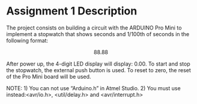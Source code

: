 Assignment 1 Description
========================

The  project  consists  on  building  a  circuit  with  the  ARDUINO  Pro  Mini  to  implement  a stopwatch that shows seconds and 1/100th of seconds in the following format:
<p align="center">88.88</p>

After  power  up,  the  4-digit  LED  display  will  display:    0.00.
To  start  and  stop  the stopwatch, the external push button is used. To reset to zero, the reset of the Pro Mini board will be used.

NOTE: 1) You can not use “Arduino.h” in Atmel Studio.
      2) You must use instead:<avr/io.h>, <util/delay.h> and <avr/interrupt.h>
